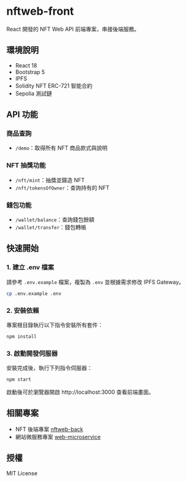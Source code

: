 # nftweb-front

React 開發的 NFT Web API 前端專案，串接後端服務。

## 環境說明

- React 18
- Bootstrap 5
- IPFS
- Solidity NFT ERC-721 智能合約
- Sepolia 測試鏈

## API 功能

### 商品查詢

- `/demo`：取得所有 NFT 商品款式與說明

### NFT 抽獎功能

- `/nft/mint`：抽獎並鑄造 NFT
- `/nft/tokensOfOwner`：查詢持有的 NFT

### 錢包功能

- `/wallet/balance`：查詢錢包餘額
- `/wallet/transfer`：錢包轉帳

## 快速開始

### 1. 建立 .env 檔案

請參考 `.env.example` 檔案，複製為 `.env` 並根據需求修改 IPFS Gateway。

```bash
cp .env.example .env
```

### 2. 安裝依賴

專案根目錄執行以下指令安裝所有套件：

```bash
npm install
```

### 3. 啟動開發伺服器

安裝完成後，執行下列指令伺服器：

```bash
npm start
```

啟動後可於瀏覽器開啟 http://localhost:3000 查看前端畫面。

## 相關專案

- NFT 後端專案 [nftweb-back](https://github.com/wkchen007/nftweb-back)
- 網站微服務專案 [web-microservice](https://github.com/wkchen007/web-microservice)

## 授權

MIT License
